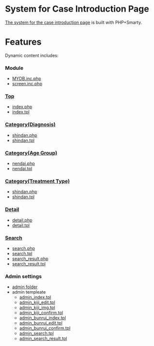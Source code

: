 # System for Case Introduction Page

[The system for the case introduction page](https://joysmile-kyousei.com/case/) is built with PHP+Smarty.

# Features

Dynamic content includes:

### Module
- [MYDB.inc.php](https://github.com/whitekanegon/joysmile/blob/main/case/php_libs/module/MYDB.inc.php)
- [screen.inc.php](https://github.com/whitekanegon/joysmile/blob/main/case/php_libs/module/screen.inc.php)

### [Top](https://joysmile-kyousei.com/case)
- [index.php](https://github.com/whitekanegon/joysmile/blob/main/case/index.php)
- [index.tpl](https://github.com/whitekanegon/joysmile/blob/main/case/php_libs/smarty/templates/index.tpl)

### [Category(Diagnosis)](https://joysmile-kyousei.com/case/shindan.php?id=1)
- [shindan.php](https://github.com/whitekanegon/joysmile/blob/main/case/shindan.php)
- [shindan.tpl](https://github.com/whitekanegon/joysmile/blob/main/case/php_libs/smarty/templates/shindan.tpl)

### [Category(Age Group)](https://joysmile-kyousei.com/case/nendai.php?id=1)
- [nendai.php](https://github.com/whitekanegon/joysmile/blob/main/case/nendai.php)
- [nendai.tpl](https://github.com/whitekanegon/joysmile/blob/main/case/php_libs/smarty/templates/nendai.tpl)

### [Category(Treatment Type)](https://joysmile-kyousei.com/case/kubun.php?id=1)
- [shindan.php](https://github.com/whitekanegon/joysmile/blob/main/case/kubun.php)
- [shindan.tpl](https://github.com/whitekanegon/joysmile/blob/main/case/php_libs/smarty/templates/kubun.tpl)

### [Detail](https://joysmile-kyousei.com/case/detail.php?id=581)
- [detail.php](https://github.com/whitekanegon/joysmile/blob/main/case/detail.php)
- [detail.tpl](https://github.com/whitekanegon/joysmile/blob/main/case/php_libs/smarty/templates/detail.tpl)

### [Search](https://joysmile-kyousei.com/case/search.php)
- [search.php](https://github.com/whitekanegon/joysmile/blob/main/case/search.php)
- [search.tpl](https://github.com/whitekanegon/joysmile/blob/main/case/php_libs/smarty/templates/search.tpl)
- [search_result.php](https://github.com/whitekanegon/joysmile/blob/main/case/search_result.php)
- [search_result.tpl](https://github.com/whitekanegon/joysmile/blob/main/case/php_libs/smarty/templates/search_result.tpl)

### Admin settings
- [admin folder](https://github.com/whitekanegon/joysmile/tree/main/case/admin)
- admin templeate
  - [admin_index.tpl](https://github.com/whitekanegon/joysmile/blob/main/case/php_libs/smarty/templates/admin_index.tpl)
  - [admin_kiji_edit.tpl](https://github.com/whitekanegon/joysmile/blob/main/case/php_libs/smarty/templates/admin_kiji_edit.tpl)
  - [admin_kiji_img.tpl](https://github.com/whitekanegon/joysmile/blob/main/case/php_libs/smarty/templates/admin_kiji_img.tpl)
  - [admin_kiji_confirm.tpl](https://github.com/whitekanegon/joysmile/blob/main/case/php_libs/smarty/templates/admin_kiji_confirm.tpl)
  - [admin_bunrui_index.tpl](https://github.com/whitekanegon/joysmile/blob/main/case/php_libs/smarty/templates/admin_bunrui_index.tpl)
  - [admin_bunrui_edit.tpl](https://github.com/whitekanegon/joysmile/blob/main/case/php_libs/smarty/templates/admin_bunrui_edit.tpl)
  - [admin_bunrui_confirm.tpl](https://github.com/whitekanegon/joysmile/blob/main/case/php_libs/smarty/templates/admin_bunrui_confirm.tpl)
  - [admin_search.tpl](https://github.com/whitekanegon/joysmile/blob/main/case/php_libs/smarty/templates/admin_search.tpl)
  - [admin_search_result.tpl](https://github.com/whitekanegon/joysmile/blob/main/case/php_libs/smarty/templates/admin_search_result.tpl)
